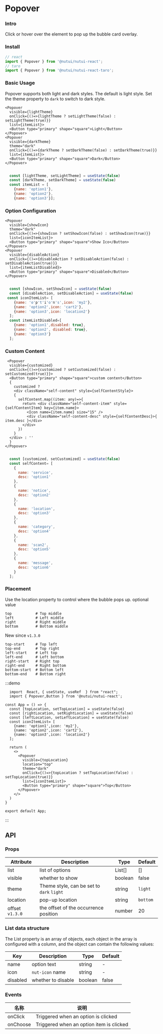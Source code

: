 # Popover

### Intro

Click or hover over the element to pop up the bubble card overlay.

### Install

``` javascript
// react
import { Popover } from '@nutui/nutui-react';
// taro
import { Popover } from '@nutui/nutui-react-taro';
```

### Basic Usage
Popover supports both light and dark styles. The default is light style. Set the theme property to `dark` to switch to dark style.

```tsx
<Popover 
  visible={lightTheme} 
  onClick={()=>{lightTheme ? setLightTheme(false) : setLightTheme(true)}} 
  list={itemList}>
  <Button type="primary" shape="square">Light</Button>
</Popover>
<Popover 
  visible={darkTheme} 
  theme="dark" 
  onClick={()=>{darkTheme ? setDarkTheme(false) : setDarkTheme(true)}} 
  list={itemList}>
  <Button type="primary" shape="square">Dark</Button>
</Popover>
```

```javascript

  const [lightTheme, setLightTheme] = useState(false)
  const [darkTheme, setDarkTheme] = useState(false)
  const itemList = [
    {name: 'option1'},
    {name: 'option2'},
    {name: 'option3'}];

```

### Option Configuration

```tsx
<Popover
  visible={showIcon} 
  theme="dark" 
  onClick={()=>{showIcon ? setShowIcon(false) : setShowIcon(true)}} 
  list={iconItemList}>
  <Button type="primary" shape="square">Show Ico</Button>
</Popover>
<Popover 
  visible={disableAction} 
  onClick={()=>{disableAction ? setDisableAction(false) : setDisableAction(true)}} 
  list={itemListDisabled}>
  <Button type="primary" shape="square">Disabled</Button>
</Popover>
```

```javascript

  const [showIcon, setShowIcon] = useState(false)
  const [disableAction, setDisableAction] = useState(false)
 const iconItemList= [
    {name: 'o'p't'i'o'n's',icon: 'my2'},
    {name: 'option2',icon: 'cart2'},
    {name: 'option3',icon: 'location2'}
  ];
  const itemListDisabled=[
    {name: 'option1',disabled: true},
    {name: 'option2', disabled: true},
    {name: 'option3'}
  ];

```

### Custom Content

```tsx
 <Popover 
  visible={customized} 
  onClick={()=>{customized ? setCustomized(false) : setCustomized(true)}}>
  <Button type="primary" shape="square">custom content</Button>
  {
    customized ? 
    <div className="self-content" style={selfContentStyle}>
    {
      selfContent.map((item: any)=>{
        return <div className="self-content-item" style={selfContentItem} key={item.name}>
          <Icon name={item.name} size="15" />
          <div className="self-content-desc" style={selfContentDesc}>{ item.desc }</div>
        </div>
      })
    }
  </div> : ''
  }
</Popover>
```
```javascript

  const [customized, setCustomized] = useState(false)
  const selfContent= [
    {
      name: 'service',
      desc: 'option1'
    },
    {
      name: 'notice',
      desc: 'option2'
    },
    {
      name: 'location',
      desc: 'option3'
    },
    {
      name: 'category',
      desc: 'option4'
    },
    {
      name: 'scan2',
      desc: 'option5'
    },
    {
      name: 'message',
      desc: 'option6'
    }
  ];

```

### Placement

Use the location property to control where the bubble pops up. optional value

```
top           # Top middle 
left          # Left middle 
right         # Right middle 
bottom        # Bottom middle 
```
New since `v1.3.0`
```
top-start     # Top left
top-end       # Top right 
left-start    # Left top
left-end      # Left bottom
right-start   # Right top
right-end     # Right bottom
bottom-start  # Bottom left
bottom-end    # Bottom right
```

:::demo
```tsx
  import  React, { useState, useRef  } from "react";
  import { Popover,Button } from '@nutui/nutui-react';

const App = () => {
  const [topLocation, setTopLocation] = useState(false)
  const [rightLocation, setRightLocation] = useState(false)
  const [leftLocation, setLeftLocation] = useState(false)
  const iconItemList= [
    {name: 'option1',icon: 'my2'},
    {name: 'option2',icon: 'cart2'},
    {name: 'option3',icon: 'location2'}
  ];

  return (
    <>
      <Popover  
        visible={topLocation} 
        location="top" 
        theme="dark" 
        onClick={()=>{topLocation ? setTopLocation(false) : setTopLocation(true)}} 
        list={iconItemList}>
        <Button type="primary" shape="square">Top</Button>
      </Popover>
    </>
  )
}
  
export default App;
```
:::

## API

### Props

| Attribute | Description | Type | Default |
|----------------|---------------------------------|---------|------------|
| list          | list of options                          | List[]   | []        |
| visible      | whether to show                 | boolean  | false     |
| theme          | Theme style, can be set to `dark` `light`          | string   | `light`   |
| location       | pop-up location  | string   | `bottom`  |
| offset `v1.3.0`       | the offset of the occurrence position  | number   | 20  |

### List data structure  

The List property is an array of objects, each object in the array is configured with a column, and the object can contain the following values:

| Key            | Description                 | Type      | Default  |
|----------------|----------------------|----------|--------|
| name           | option text               | string   | -      |
| icon           | `nut-icon` name      | string   | -      |
| disabled       | whether to disable          | boolean  | false  | 

### Events

| 名称    | 说明         |
|---------|--------------|
| onClick | Triggered when an option is clicked |
| onChoose | Triggered when an option item is clicked |



